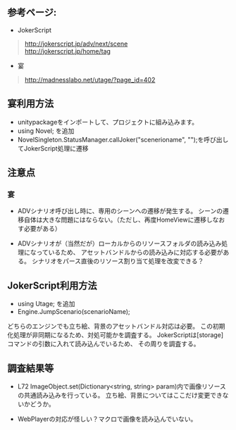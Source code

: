 ## 参考ページ:
- JokerScript
> http://jokerscript.jp/adv/next/scene  
> http://jokerscript.jp/home/tag  

- 宴
> http://madnesslabo.net/utage/?page_id=402

## 宴利用方法

- unitypackageをインポートして、プロジェクトに組み込みます。
- using Novel; を追加
- NovelSingleton.StatusManager.callJoker("scenerioname", "");を呼び出してJokerScript処理に遷移

## 注意点

### 宴

- ADVシナリオ呼び出し時に、専用のシーンへの遷移が発生する。
シーンの遷移自体は大きな問題にはならない。（ただし、再度HomeViewに遷移しなおす必要がある）

- ADVシナリオが（当然だが）ローカルからのリソースフォルダの読み込み処理になっているため、
アセットバンドルからの読み込みに対応する必要がある。
シナリオをパース直後のリソース割り当て処理を改変できる？

## JokerScript利用方法

- using Utage; を追加
- Engine.JumpScenario(scenarioName);

どちらのエンジンでも立ち絵、背景のアセットバンドル対応は必要。
この初期化処理が非同期になるため、対処可能かを調査する。
JokerScriptは[storage]コマンドの引数に入れて読み込んでいるため、
その周りを調査する。

## 調査結果等
- L72 ImageObject.set(Dictionary<string, string> param)内で画像リソースの共通読み込みを行っている。
立ち絵、背景についてはここだけ変更できないかどうか。

- WebPlayerの対応が怪しい？マクロで画像を読み込んでいない。

